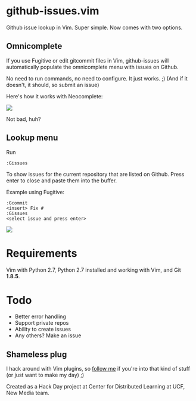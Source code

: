github-issues.vim
=================

Github issue lookup in Vim. Super simple. Now comes with two options.

## Omnicomplete

If you use Fugitive or edit gitcommit files in Vim, github-issues will automatically populate the omnicomplete menu with issues on Github.

No need to run commands, no need to configure. It just works. ;) (And if it doesn't, it should, so submit an issue)

Here's how it works with Neocomplete:

<img src='http://jaxbot.me/pics/vim/vim_gissues2.gif'>

Not bad, huh?

## Lookup menu

Run
```
:Gissues
```
To show issues for the current repository that are listed on Github. Press enter to close and paste them into the buffer.

Example using Fugitive:

```
:Gcommit
<insert> Fix #
:Gissues
<select issue and press enter>
```

<img src='http://jaxbot.me/pics/vim/vim_gissues.gif'>

# Requirements

Vim with Python 2.7, Python 2.7 installed and working with Vim, and Git **1.8.5**.

# Todo
- Better error handling
- Support private repos
- Ability to create issues
- Any others? Make an issue

## Shameless plug

I hack around with Vim plugins, so [follow me](https://github.com/jaxbot) if you're into that kind of stuff (or just want to make my day) ;)


Created as a Hack Day project at Center for Distributed Learning at UCF, New Media team.
